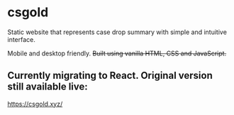 # csgold

Static website that represents case drop summary with simple and intuitive interface.

Mobile and desktop friendly. ~~Built using vanilla HTML, CSS and JavaScript.~~

## Currently migrating to React. Original version still available live:

https://csgold.xyz/